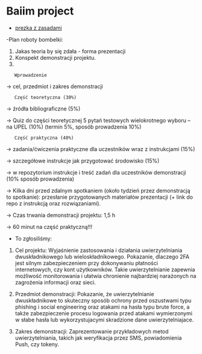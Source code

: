 # Baiim project
- [prezka z zasadami](https://upel.agh.edu.pl/pluginfile.php/119167/mod_resource/content/1/BAWiM_wyklad_inauguracyjny_2022.pdf)

-Plan roboty bombelki:
1. Jakas teoria by się zdała - forma prezentacji
2. Konspekt demonstracji projektu.
3. 


       Wprowadzenie 
→ cel, przedmiot i zakres demonstracji

       Część teoretyczna (30%)
→  źródła bibliograficzne (5%)

→  Quiz do części teoretycznej 5 pytań testowych wielokrotnego wyboru – na UPEL (10%)  (termin 5%, sposób prowadzenia 10%)

       Część praktyczna (40%)
→  zadania/ćwiczenia praktyczne dla uczestników wraz z instrukcjami (15%)

→  szczegółowe instrukcje jak przygotować środowisko (15%)

→  w repozytorium instrukcje i treść zadań dla uczestników demonstracji  (10% sposób prowadzenia)

→ Kilka dni przed zdalnym spotkaniem (około tydzień przez demonstracją to spotkanie): przesłanie przygotowanych materiałów prezentacji 
(+ link do repo z instrukcją oraz rozwiązaniami).

→ Czas trwania demonstracji projektu: 1,5 h

→  60 minut na część praktyczną!!!  

- To zgłosiliśmy:

1. Cel projektu: 
Wyjaśnienie zastosowania i działania uwierzytelniania dwuskładnikowego lub wieloskładnikowego. Pokazanie,
dlaczego 2FA jest silnym zabezpieczeniem przy dokonywaniu płatności internetowych, czy kont użytkowników.
Takie uwierzytelnianie zapewnia możliwość monitorowania i ułatwia chronienie najbardziej narażonych
na zagrożenia informacji oraz sieci.

2. Przedmiot demonstracji: 
Pokazanie, że uwierzytelnianie dwuskładnikowe to skuteczny sposób ochrony przed oszustwami typu
phishing i social engineering oraz atakami na hasła typu brute force, a także zabezpieczenie procesu logowania przed atakami wymierzonymi w słabe hasła lub wykorzystujacymi skradzione dane uwierzytelniajace.

3. Zakres demonstracji:
Zaprezentowanie przykładowych metod uwierzytelniania, takich jak weryfikacja przez SMS, powiadomienia
Push, czy tokeny.
